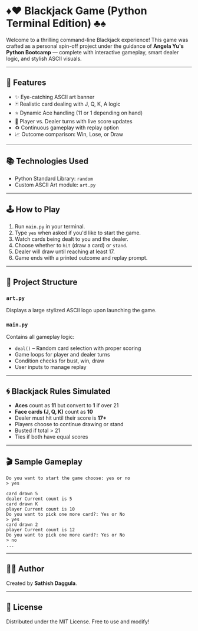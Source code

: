 # ♦♥ Blackjack Game (Python Terminal Edition) ♣♠

Welcome to a thrilling command-line Blackjack experience!
This game was crafted as a personal spin-off project under the guidance of **Angela Yu's Python Bootcamp** — complete with interactive gameplay, smart dealer logic, and stylish ASCII visuals.

---

## 🎉 Features

* ✨ Eye-catching ASCII art banner
* 🃏 Realistic card dealing with J, Q, K, A logic
* ⭐ Dynamic Ace handling (11 or 1 depending on hand)
* 🌟 Player vs. Dealer turns with live score updates
* ♻️ Continuous gameplay with replay option
* 📈 Outcome comparison: Win, Lose, or Draw

---

## 📚 Technologies Used

* Python Standard Library: `random`
* Custom ASCII Art module: `art.py`

---

## 🕹️ How to Play

1. Run `main.py` in your terminal.
2. Type `yes` when asked if you'd like to start the game.
3. Watch cards being dealt to you and the dealer.
4. Choose whether to `hit` (draw a card) or `stand`.
5. Dealer will draw until reaching at least 17.
6. Game ends with a printed outcome and replay prompt.

---

## 📁 Project Structure

### `art.py`

Displays a large stylized ASCII logo upon launching the game.

### `main.py`

Contains all gameplay logic:

* `deal()` – Random card selection with proper scoring
* Game loops for player and dealer turns
* Condition checks for bust, win, draw
* User inputs to manage replay

---

## 🌀 Blackjack Rules Simulated

* **Aces** count as **11** but convert to **1** if over 21
* **Face cards (J, Q, K)** count as **10**
* Dealer must hit until their score is **17+**
* Players choose to continue drawing or stand
* Busted if total > 21
* Ties if both have equal scores

---

## 🎬 Sample Gameplay

```
Do you want to start the game choose: yes or no
> yes

card drawn 5
dealer Current count is 5
card drawn K
player Current count is 10
Do you want to pick one more card?: Yes or No
> yes
card drawn 2
player Current count is 12
Do you want to pick one more card?: Yes or No
> no
...
```

---

## 👨‍🏫 Author

Created by **Sathish Daggula**.

---

## 📝 License

Distributed under the MIT License. Free to use and modify!
